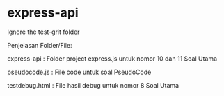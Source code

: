 # express-api
Ignore the test-grit folder

Penjelasan Folder/File:

express-api : Folder project express.js untuk nomor 10 dan 11 Soal Utama

pseudocode.js : File code untuk soal PseudoCode

testdebug.html : File hasil debug untuk nomor 8 Soal Utama

